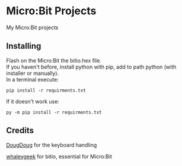 # Micro:Bit Projects

My Micro:Bit projects

## Installing

Flash on the Micro:Bit the bitio.hex file.  
If you haven't before, install python with pip, add to path python (with installer or manually).  
In a terminal execute:
```
pip install -r requirments.txt
```
If it doesn't work use:
```
py -m pip install -r requirments.txt
```

## Credits

[DougDoug](https://youtube.com/user/Gloudas) for the keyboard handling

[whaleygeek](https://github.com/whaleygeek/bitio) for bitio, essential for Micro:Bit